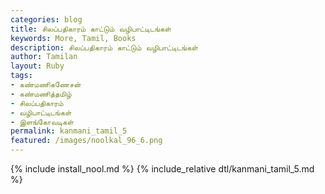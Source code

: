 ```yaml
---  
categories: blog  
title: சிலப்பதிகாரம் காட்டும் வழிபாட்டிடங்கள்
keywords: More, Tamil, Books  
description: சிலப்பதிகாரம் காட்டும் வழிபாட்டிடங்கள்
author: Tamilan  
layout: Ruby  
tags:     
- கண்மணிகணேசன்
- கண்மணித்தமிழ்
- சிலப்பதிகாரம்
- வழிபாட்டிடங்கள்
- இளங்கோவடிகள்
permalink: kanmani_tamil_5  
featured: /images/noolkal_96_6.png  
---  
```

{% include install_nool.md %} 
{% include_relative dtl/kanmani_tamil_5.md %} 
